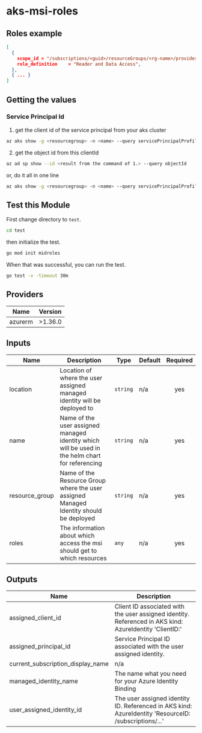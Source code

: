 # aks-msi-roles

## Roles example

```json
[
  {
    scope_id = "/subscriptions/<guid>/resourceGroups/<rg-name>/providers/...",
    role_definition    = "Reader and Data Access",
  },
  { ... }
]
```

## Getting the values

### Service Principal Id

1. get the client id of the service principal from your aks cluster

```sh
az aks show -g <resourcegroup> -n <name> --query servicePrincipalProfile.clientId -o tsv
```

2. get the object id from this clientId

```sh
az ad sp show --id <result from the command of 1.> --query objectId
```

or, do it all in one line

```sh
az aks show -g <resourcegroup> -n <name> --query servicePrincipalProfile.clientId -o tsv | xargs az ad sp show --query objectId --id
```

## Test this Module

First change directory to `test`.

```sh
cd test
```

then initialize the test.

```sh
go mod init midroles
```

When that was successful, you can run the test.

```sh
go test -v -timeout 30m
```

<!-- BEGINNING OF PRE-COMMIT-TERRAFORM DOCS HOOK -->

## Providers

| Name    | Version |
| ------- | ------- |
| azurerm | >1.36.0 |

## Inputs

| Name           | Description                                                                                                | Type     | Default | Required |
| -------------- | ---------------------------------------------------------------------------------------------------------- | -------- | ------- | :------: |
| location       | Location of where the user assigned managed identity will be deployed to                                   | `string` | n/a     |   yes    |
| name           | Name of the user assigned managed identity which will be used in the helm chart for referencing <a-idname> | `string` | n/a     |   yes    |
| resource_group | Name of the Resource Group where the user assigned Managed Identity should be deployed                     | `string` | n/a     |   yes    |
| roles          | The information about which access the msi should get to which resources                                   | `any`    | n/a     |   yes    |

## Outputs

| Name                              | Description                                                                                                        |
| --------------------------------- | ------------------------------------------------------------------------------------------------------------------ |
| assigned_client_id                | Client ID associated with the user assigned identity. Referenced in AKS kind: AzureIdentity 'ClientID:' <clientId> |
| assigned_principal_id             | Service Principal ID associated with the user assigned identity.                                                   |
| current_subscription_display_name | n/a                                                                                                                |
| managed_identity_name             | The name what you need for your Azure Identity Binding <a-idname>                                                  |
| user_assigned_identity_id         | The user assigned identity ID. Referenced in AKS kind: AzureIdentity 'ResourceID: /subscriptions/...'              |

<!-- END OF PRE-COMMIT-TERRAFORM DOCS HOOK -->
